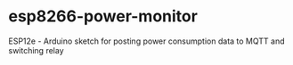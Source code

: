 # esp8266-power-monitor
ESP12e - Arduino sketch for posting power consumption data to MQTT and switching relay
